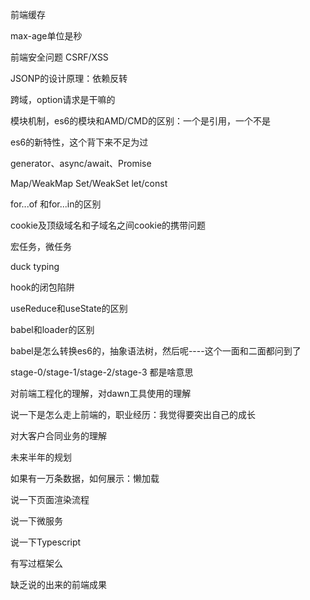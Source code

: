 前端缓存

max-age单位是秒

前端安全问题 CSRF/XSS

JSONP的设计原理：依赖反转

跨域，option请求是干嘛的

模块机制，es6的模块和AMD/CMD的区别：一个是引用，一个不是

es6的新特性，这个背下来不足为过

generator、async/await、Promise

Map/WeakMap Set/WeakSet let/const 

for...of 和for...in的区别

cookie及顶级域名和子域名之间cookie的携带问题

宏任务，微任务

duck typing

hook的闭包陷阱

useReduce和useState的区别

babel和loader的区别

babel是怎么转换es6的，抽象语法树，然后呢----这个一面和二面都问到了

stage-0/stage-1/stage-2/stage-3 都是啥意思

对前端工程化的理解，对dawn工具使用的理解

说一下是怎么走上前端的，职业经历：我觉得要突出自己的成长

对大客户合同业务的理解

未来半年的规划

如果有一万条数据，如何展示：懒加载

说一下页面渲染流程

说一下微服务

说一下Typescript

有写过框架么

缺乏说的出来的前端成果